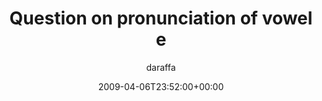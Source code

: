 ---
title: 'Question on pronunciation of vowel e'
posts: 4
hash: 't1025'
author: 'daraffa'
date: 2009-04-06T23:52:00+00:00
sources:
  - http://forums.tokipona.org/viewtopic.php%3Ft=1025.html
---